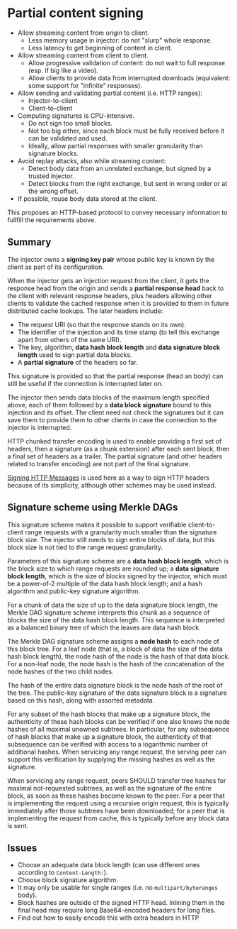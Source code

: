# Partial content signing

  - Allow streaming content from origin to client.
      - Less memory usage in injector: do not "slurp" whole response.
      - Less latency to get beginning of content in client.
  - Allow streaming content from client to client.
      - Allow progressive validation of content: do not wait to full response (esp. if big like a video).
      - Allow clients to provide data from interrupted downloads (equivalent: some support for "infinite" responses).
  - Allow sending and validating partial content (i.e. HTTP ranges):
      - Injector-to-client
      - Client-to-client
  - Computing signatures is CPU-intensive.
      - Do not sign too small blocks.
      - Not too big either, since each block must be fully received before it can be validated and used.
      - Ideally, allow partial responses with smaller granularity than signature blocks.
  - Avoid replay attacks, also while streaming content:
      - Detect body data from an unrelated exchange, but signed by a trusted injector.
      - Detect blocks from the right exchange, but sent in wrong order or at the wrong offset.
  - If possible, reuse body data stored at the client.

This proposes an HTTP-based protocol to convey necessary information to fullfill the requirements above.

## Summary

The injector owns a **signing key pair** whose public key is known by the client as part of its configuration.

When the injector gets an injection request from the client, it gets the response head from the origin and sends a **partial response head** back to the client with relevant response headers, plus headers allowing other clients to validate the cached response when it is provided to them in future distributed cache lookups.  The later headers include:

  - The request URI (so that the response stands on its own).
  - The identifier of the injection and its time stamp (to tell this exchange apart from others of the same URI).
  - The key, algorithm, **data hash block length** and **data signature block length** used to sign partial data blocks.
  - A **partial signature** of the headers so far.

This signature is provided so that the partial response (head an body) can still be useful if the connection is interrupted later on.

The injector then sends data blocks of the maximum length specified above, each of them followed by a **data block signature** bound to this injection and its offset.  The client need not check the signatures but it can save them to provide them to other clients in case the connection to the injector is interrupted.

HTTP chunked transfer encoding is used to enable providing a first set of headers, then a signature (as a chunk extension) after each sent block, then a final set of headers as a trailer.  The partial signature (and other headers related to transfer encoding) are not part of the final signature.

[Signing HTTP Messages][] is used here as a way to sign HTTP headers because of its simplicity, although other schemes may be used instead.

[Signing HTTP Messages]: https://datatracker.ietf.org/doc/html/draft-cavage-http-signatures-11

## Signature scheme using Merkle DAGs

This signature scheme makes it possible to support verifiable client-to-client range requests with a granularity much smaller than the signature block size. The injector still needs to sign entire blocks of data, but this block size is not tied to the range request granularity.

Parameters of this signature scheme are a **data hash block length**, which is the block size to which range requests are rounded up; a **data signature block length**, which is the size of blocks signed by the injector, which must be a power-of-2 multiple of the data hash block length; and a hash algorithm and public-key signature algorithm.

For a chunk of data the size of up to the data signature block length, the Merkle DAG signature scheme interprets this chunk as a sequence of blocks the size of the data hash block length. This sequence is interpreted as a balanced binary tree of which the leaves are data hash block.

The Merkle DAG signature scheme assigns a **node hash** to each node of this block tree. For a leaf node (that is, a block of data the size of the data hash block length), the node hash of the node is the hash of that data block. For a non-leaf node, the node hash is the hash of the concatenation of the node hashes of the two child nodes.

The hash of the entire data signature block is the node hash of the root of the tree. The public-key signature of the data signature block is a signature based on this hash, along with assorted metadata.

For any subset of the hash blocks that make up a signature block, the authenticity of these hash blocks can be verified if one also knows the node hashes of all maximal unowned subtrees. In particular, for any subsequence of hash blocks that make up a signature block, the authenticity of that subsequence can be verified with access to a logarithmic number of additional hashes. When servicing any range request, the serving peer can support this verification by supplying the missing hashes as well as the signature.

When servicing any range request, peers SHOULD transfer tree hashes for maximal not-requested subtrees, as well as the signature of the entire block, as soon as these hashes become known to the peer. For a peer that is implementing the request using a recursive origin request, this is typically immediately after those subtrees have been downloaded; for a peer that is implementing the request from cache, this is typically before any block data is sent.

## Issues

  - Choose an adequate data block length (can use different ones according to ``Content-Length:``).
  - Choose block signature algorithm.
  - It may only be usable for single ranges (i.e. no ``multipart/byteranges`` body).
  - Block hashes are outside of the signed HTTP head.  Inlining them in the final head may require long Base64-encoded headers for long files.
  - Find out how to easily encode this with extra headers in HTTP
